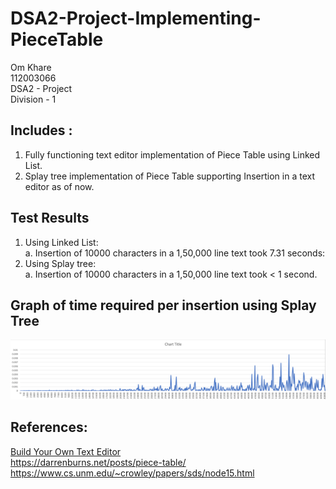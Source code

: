 # DSA2-Project-Implementing-PieceTable

Om Khare <br/>
112003066 <br/>
DSA2 - Project <br/>
Division - 1 <br/>

## Includes : <br/>
1. Fully functioning text editor implementation of Piece Table using Linked List. <br/>
2. Splay tree implementation of Piece Table supporting Insertion in a text editor as of now.

## Test Results <br/>
1. Using Linked List: <br/>
a. Insertion of 10000 characters in a 1,50,000 line text took 7.31 seconds:<br/>
2. Using Splay tree:<br/>
a. Insertion of 10000 characters in a 1,50,000 line text took < 1 second.<br/>

## Graph of time required per insertion using Splay Tree
![Graph](https://github.com/OmKhare/DSA2-Project-Implementing-PieceTable/blob/master/Screenshot%202022-06-12%20225915.png)

## References: <br/>
[Build Your Own Text Editor](https://viewsourcecode.org/snaptoken/kilo/index.html) <br/>
https://darrenburns.net/posts/piece-table/ <br/>
https://www.cs.unm.edu/~crowley/papers/sds/node15.html <br/>
